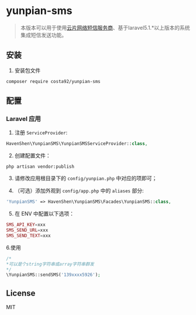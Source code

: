 # yunpian-sms
> 本版本可以用于使用[云片网络短信服务商](http://www.yunpian.com/)、基于laravel5.1.*以上版本的系统集成短信发送功能。

## 安装

1. 安装包文件

  ```shell
  composer require costa92/yunpian-sms
  ```

## 配置

### Laravel 应用

1. 注册 `ServiceProvider`:

  ```php
  HavenShen\YunpianSMS\YunpianSMSServiceProvider::class,
  ```

2. 创建配置文件：

  ```shell
  php artisan vendor:publish
  ```

3. 请修改应用根目录下的 `config/yunpian.php` 中对应的项即可；

4. （可选）添加外观到 `config/app.php` 中的 `aliases` 部分:

  ```php
  'YunpianSMS' => HavenShen\YunpianSMS\Facades\YunpianSMS::class,
  ```
  
5. 在 ENV 中配置以下选项：

  ```php
  SMS_API_KEY=xxx
  SMS_SEND_URL=xxx
  SMS_SEND_TEXT=xxx
  ```
  
6.使用

  ```php
  /*
  *可以是个string字符串或array字符串群发
  */
  \YunpianSMS::sendSMS('139xxxx5926');
  ```
  
## License

MIT

